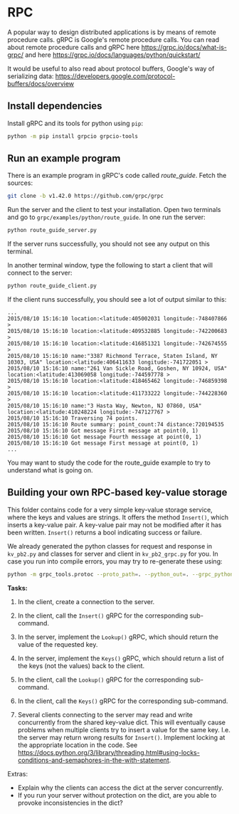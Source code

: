 # RPC

A popular way to design distributed applications is by means of remote procedure
calls. gRPC is Google's remote procedure calls. You can read about remote
procedure calls and gRPC here <https://grpc.io/docs/what-is-grpc/> and here
<https://grpc.io/docs/languages/python/quickstart/>

It would be useful to also read about protocol buffers, Google's way of
serializing data: <https://developers.google.com/protocol-buffers/docs/overview>

## Install dependencies

Install gRPC and its tools for python using `pip`:

```sh
python -m pip install grpcio grpcio-tools
```

## Run an example program

There is an example program in gRPC's code called *route_guide*. Fetch the
sources:

```sh
git clone -b v1.42.0 https://github.com/grpc/grpc
```

Run the server and the client to test your installation. Open two terminals and
go to `grpc/examples/python/route_guide`. In one run the server:

```sh
python route_guide_server.py
```

If the server runs successfully, you should not see any output on this terminal.

In another terminal window, type the following to start a client that will
connect to the server:

```sh
python route_guide_client.py
```

If the client runs successfully, you should see a lot of output similar to this:

```log
...
2015/08/10 15:16:10 location:<latitude:405002031 longitude:-748407866 > 
2015/08/10 15:16:10 location:<latitude:409532885 longitude:-742200683 > 
2015/08/10 15:16:10 location:<latitude:416851321 longitude:-742674555 > 
2015/08/10 15:16:10 name:"3387 Richmond Terrace, Staten Island, NY 10303, USA" location:<latitude:406411633 longitude:-741722051 > 
2015/08/10 15:16:10 name:"261 Van Sickle Road, Goshen, NY 10924, USA" location:<latitude:413069058 longitude:-744597778 > 
2015/08/10 15:16:10 location:<latitude:418465462 longitude:-746859398 > 
2015/08/10 15:16:10 location:<latitude:411733222 longitude:-744228360 > 
2015/08/10 15:16:10 name:"3 Hasta Way, Newton, NJ 07860, USA" location:<latitude:410248224 longitude:-747127767 > 
2015/08/10 15:16:10 Traversing 74 points.
2015/08/10 15:16:10 Route summary: point_count:74 distance:720194535 
2015/08/10 15:16:10 Got message First message at point(0, 1)
2015/08/10 15:16:10 Got message Fourth message at point(0, 1)
2015/08/10 15:16:10 Got message First message at point(0, 1)
...
```

You may want to study the code for the route_guide example to try to
understand what is going on.

## Building your own RPC-based key-value storage

This folder contains code for a very simple key-value storage service, where the
keys and values are strings. It offers the method `Insert()`, which inserts a
key-value pair. A key-value pair may not be modified after it has been written.
`Insert()` returns a bool indicating success or failure.

We already generated the python classes for request and response in `kv_pb2.py`
and classes for server and client in `kv_pb2_grpc.py` for you. In case you run
into compile errors, you may try to re-generate these using:

```sh
python -m grpc_tools.protoc --proto_path=. --python_out=. --grpc_python_out=. kv.proto
```

**Tasks:**

1. In the client, create a connection to the server.

2. In the client, call the `Insert()` gRPC for the corresponding sub-command.

3. In the server, implement the `Lookup()` gRPC, which should return the value
   of the requested key.

4. In the server, implement the `Keys()` gRPC, which should return a list of
   the keys (not the values) back to the client.

5. In the client, call the `Lookup()` gRPC for the corresponding sub-command.

6. In the client, call the `Keys()` gRPC for the corresponding sub-command.

7. Several clients connecting to the server may read and write concurrently from
   the shared key-value dict. This will eventually cause problems when multiple
   clients try to insert a value for the same key. I.e. the server may return
   wrong results for `Insert()`. Implement locking at the appropriate location
   in the code. See
   <https://docs.python.org/3/library/threading.html#using-locks-conditions-and-semaphores-in-the-with-statement>.

Extras:

* Explain why the clients can access the dict at the server concurrently.
* If you run your server without protection on the dict, are you able to provoke
  inconsistencies in the dict?
